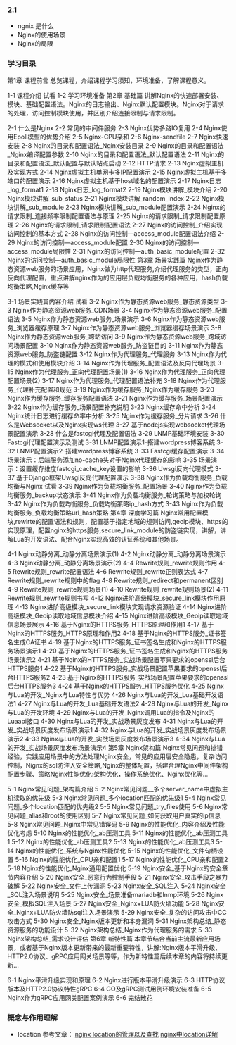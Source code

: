 ### 2.1
- ngnix 是什么
- Nginx的使用场景
- Nginx的局限

### 学习目录
第1章 课程前言
总览课程，介绍课程学习须知，环境准备，了解课程意义。

 1-1 课程介绍 试看
 1-2 学习环境准备
第2章 基础篇
讲解Nginx的快速部署安装、模块、基础配置语法。Nginx的日志输出、Nginx默认配置模块。Nginx对于请求的处理，访问控制模块使用，并区别介绍连接限制与请求限制。

 2-1 什么是Nginx
 2-2 常见的中间件服务
 2-3 Nginx优势多路IO复用
 2-4 Nginx使用Epoll模型的优势介绍
 2-5 Nginx-CPU亲和
 2-6 Nginx-sendfile
 2-7 Nginx快速安装
 2-8 Nginx的目录和配置语法_Nginx安装目录
 2-9 Nginx的目录和配置语法_Nginx编译配置参数
 2-10 Nginx的目录和配置语法_默认配置语法
 2-11 Nginx的目录和配置语法_默认配置与默认站点启动
 2-12 HTTP请求
 2-13 Nginx虚拟主机及实现方式
 2-14 Nginx虚拟主机单网卡多IP配置演示
 2-15 Nginx虚拟主机基于多端口的配置演示
 2-16 Nginx虚拟主机基于host域名的配置演示
 2-17 Nginx日志_log_format1
 2-18 Nginx日志_log_format2
 2-19 Nginx模块讲解_模块介绍
 2-20 Nginx模块讲解_sub_status
 2-21 Nginx模块讲解_random_index
 2-22 Nginx模块讲解_sub_module
 2-23 Nginx模块讲解_sub_module配置演示
 2-24 Nginx的请求限制_连接频率限制配置语法与原理
 2-25 Nginx的请求限制_请求限制配置原理
 2-26 Nginx的请求限制_请求限制配置语法
 2-27 Nginx的访问控制_介绍实现访问控制的基本方式
 2-28 Nginx的访问控制—access_module配置语法介绍
 2-29 Nginx的访问控制—access_module配置
 2-30 Nginx的访问控制—access_module局限性
 2-31 Nginx的访问控制—auth_basic_module配置
 2-32 Nginx的访问控制—auth_basic_module局限性
第3章 场景实践篇
Nginx作为静态资源web服务的场景应用，Nginx做为http代理服务,介绍代理服务的类型，正向反向代理配置，重点讲解nginx作为的应用层负载均衡服务的各种应用，hash负载均衡策略,Nginx缓存等

 3-1 场景实践篇内容介绍 试看
 3-2 Nginx作为静态资源web服务_静态资源类型
 3-3 Nginx作为静态资源web服务_CDN场景
 3-4 Nginx作为静态资源web服务_配置语法
 3-5 Nginx作为静态资源web服务_场景演示
 3-6 Nginx作为静态资源web服务_浏览器缓存原理
 3-7 Nginx作为静态资源web服务_浏览器缓存场景演示
 3-8 Nginx作为静态资源web服务_跨站访问
 3-9 Nginx作为静态资源web服务_跨域访问场景配置
 3-10 Nginx作为静态资源web服务_防盗链目的
 3-11 Nginx作为静态资源web服务_防盗链配置
 3-12 Nginx作为代理服务_代理服务
 3-13 Nginx作为代理的模式和使用模块介绍
 3-14 Nginx作为代理服务_配置语法及反向代理场景
 3-15 Nginx作为代理服务_正向代理配置场景(1)
 3-16 Nginx作为代理服务_正向代理配置场景(2)
 3-17 Nginx作为代理服务_代理配置语法补充
 3-18 Nginx作为代理服务_代理补充配置和规范
 3-19 Nginx作为缓存服务_Nginx作为缓存服务
 3-20 Nginx作为缓存服务_缓存服务配置语法
 3-21 Nginx作为缓存服务_场景配置演示
 3-22 Nginx作为缓存服务_场景配置补充说明
 3-23 Nginx缓存命中分析
 3-24 Nginx统计日志进行缓存命率中分析
 3-25 Nginx作为缓存服务_分片请求
 3-26 什么是Websocket以及Nginx实现ws代理
 3-27 基于nodejs实现websocket代理场景配置演示
 3-28 什么是fastcgi代理及配置语法
 3-29 LNMP基础环境安装
 3-30 Fastcgi代理配置演示及测试
 3-31 LNMP配置演示1-搭建wordpress博客系统
 3-32 LNMP配置演示2-搭建wordpress博客系统
 3-33 Fastcgi缓存配置演示
 3-34 场景演示：后端服务添加no-cache头对于Nginx代理缓存的影响
 3-35 场景演示：设置缓存维度fastcgi_cache_key设置的影响
 3-36 Uwsgi反向代理模式
 3-37 基于Django框架Uwsgi反向代理配置演示
 3-38 Nginx作为负载均衡服务_负载均衡与Nginx 试看
 3-39 Nginx作为负载均衡服务_配置场景
 3-40 Nginx作为负载均衡服务_backup状态演示
 3-41 Nginx作为负载均衡服务_轮询策略与加权轮询
 3-42 Nginx作为负载均衡服务_负载均衡策略ip_hash方式
 3-43 Nginx作为负载均衡服务_负载均衡策略url_hash策略
第4章 深度学习篇
Nginx常用配置模块,rewirte的配置语法和规则，配置基于指定地域的规则访问,geoip模块、https的实现原理，配置nginx的https服务,secure_link_module的防盗链实现，讲解，讲解Lua的开发语法、配合Nginx实现高效的认证系统和其他场景。

 4-1 Nginx动静分离_动静分离场景演示(1)
 4-2 Nginx动静分离_动静分离场景演示
 4-3 Nginx动静分离_动静分离场景演示(2)
 4-4 Rewrite规则_rewrite规则作用
 4-5 Rewrite规则_rewrite配置语法
 4-6 Rewrite规则_rewrite正则表达式
 4-7 Rewrite规则_rewrite规则中的flag
 4-8 Rewrite规则_redirect和permanent区别
 4-9 Rewrite规则_rewrite规则场景(1)
 4-10 Rewrite规则_rewrite规则场景(2)
 4-11 Rewrite规则_rewrite规则书写
 4-12 Nginx进阶高级模块_secure_link模块作用原理
 4-13 Nginx进阶高级模块_secure_link模块实现请求资源验证
 4-14 Nginx进阶高级模块_Geoip读取地域信息模块介绍
 4-15 Nginx进阶高级模块_Geoip读取地域信息场景展示
 4-16 基于Nginx的HTTPS服务_HTTPS原理和作用1
 4-17 基于Nginx的HTTPS服务_HTTPS原理和作用2
 4-18 基于Nginx的HTTPS服务_证书签名生成CA证书
 4-19 基于Nginx的HTTPS服务_证书签名生成和Nginx的HTTPS服务场景演示1
 4-20 基于Nginx的HTTPS服务_证书签名生成和Nginx的HTTPS服务场景演示2
 4-21 基于Nginx的HTTPS服务_实战场景配置苹果要求的openssl后台HTTPS服务1
 4-22 基于Nginx的HTTPS服务_实战场景配置苹果要求的openssl后台HTTPS服务2
 4-23 基于Nginx的HTTPS服务_实战场景配置苹果要求的openssl后台HTTPS服务3
 4-24 基于Nginx的HTTPS服务_HTTPS服务优化
 4-25 Nginx与Lua的开发_Nginx与Lua特性与优势
 4-26 Nginx与Lua的开发_Lua基础开发语法1
 4-27 Nginx与Lua的开发_Lua基础开发语法2
 4-28 Nginx与Lua的开发_Nginx与Lua的开发环境
 4-29 Nginx与Lua的开发_Nginx调用Lua的指令及Nginx的Luaapi接口
 4-30 Nginx与Lua的开发_实战场景灰度发布
 4-31 Nginx与Lua的开发_实战场景灰度发布场景演示1
 4-32 Nginx与Lua的开发_实战场景灰度发布场景演示2
 4-33 Nginx与Lua的开发_实战场景灰度发布场景演示3
 4-34 Nginx与Lua的开发_实战场景灰度发布场景演示4
第5章 Nginx架构篇
Nginx常见问题和排错经验，实践应用场景中的方法处理Nginx安全，常见的应用层安全隐患，复杂访问控制，Nignx的sql防注入安全策略,Nginx的整体配置，搭建合理Nginx中间件架构配置步骤、策略Nginx性能优化:架构优化，操作系统优化、Nginx优化等...

 5-1 Nginx常见问题_架构篇介绍
 5-2 Nginx常见问题__多个server_name中虚拟主机读取的优先级
 5-3 Nginx常见问题_多个location匹配的优先级1
 5-4 Nginx常见问题_多个location匹配的优先级2
 5-5 Nginx常见问题_try_files使用
 5-6 Nginx常见问题_alias和root的使用区别
 5-7 Nginx常见问题_如何获取用户真实的ip信息
 5-8 Nginx常见问题_Nginx中常见错误码
 5-9 Nginx的性能优化_内容介绍及性能优化考虑
 5-10 Nginx的性能优化_ab压测工具
 5-11 Nginx的性能优化_ab压测工具1
 5-12 Nginx的性能优化_ab压测工具2
 5-13 Nginx的性能优化_ab压测工具3
 5-14 Nginx的性能优化_系统与Nginx性能优化
 5-15 Nginx的性能优化_文件句柄设置
 5-16 Nginx的性能优化_CPU亲和配置1
 5-17 Nginx的性能优化_CPU亲和配置2
 5-18 Nginx的性能优化_Nginx通用配置优化
 5-19 Nginx安全_基于Nginx的安全章节内容介绍
 5-20 Nginx安全_恶意行为控制手段
 5-21 Nginx安全_攻击手段之暴力破解
 5-22 Nginx安全_文件上传漏洞
 5-23 Nginx安全_SQL注入
 5-24 Nginx安全_SQL注入场景说明
 5-25 Nginx安全_场景准备mariadb和lnmp环境
 5-26 Nginx安全_模拟SQL注入场景
 5-27 Nginx安全_Nginx+LUA防火墙功能
 5-28 Nginx安全_Nginx+LUA防火墙防sql注入场景演示
 5-29 Nginx安全_复杂的访问攻击中CC攻击方式
 5-30 Nginx安全_Nginx版本更新和本身漏洞
 5-31 Nginx架构总结_静态资源服务的功能设计
 5-32 Nginx架构总结_Nginx作为代理服务的需求
 5-33 Nginx架构总结_需求设计评估
第6章 新特性篇
本章节结合当前主流最新应用场景，或者基于Nginx版本更新带来的最新重要特性，讲解:Nginx版本平滑升级、HTTP2.0协议、gRPC应用网关场景等等，作为新特性篇后续本章的内容将持续更新…

 6-1 Nginx平滑升级实现和原理
 6-2 Nginx进行版本平滑升级演示
 6-3 HTTP协议版本及HTTP2.0协议特性gRPC
 6-4 GO及gRPC测试用例环境安装准备
 6-5 Nginx作为gRPC应用网关配置案例演示
 6-6 完结散花





### 概念与作用理解

- location
参考文章：
[nginx location的管理以及查找](https://blog.csdn.net/fengmo_q/article/details/6683377?utm_source=blogxgwz0)
[nginx中location详解](https://blog.csdn.net/chlinwei/article/details/67631830)
[]()

